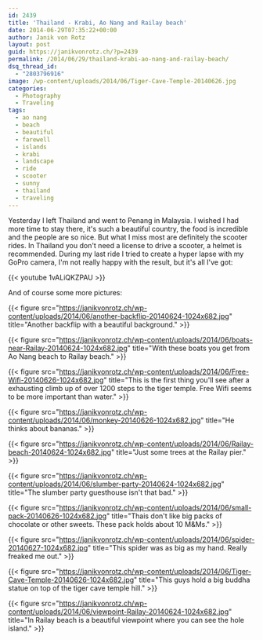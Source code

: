 ```yaml
---
id: 2439
title: 'Thailand - Krabi, Ao Nang and Railay beach'
date: 2014-06-29T07:35:22+00:00
author: Janik von Rotz
layout: post
guid: https://janikvonrotz.ch/?p=2439
permalink: /2014/06/29/thailand-krabi-ao-nang-and-railay-beach/
dsq_thread_id:
  - "2803796916"
image: /wp-content/uploads/2014/06/Tiger-Cave-Temple-20140626.jpg
categories:
  - Photography
  - Traveling
tags:
  - ao nang
  - beach
  - beautiful
  - farewell
  - islands
  - krabi
  - landscape
  - ride
  - scooter
  - sunny
  - thailand
  - traveling
---
```

Yesterday I left Thailand and went to Penang in Malaysia. I wished I had more time to stay there, it's such a beautiful country, the food is incredible and the people are so nice. But what I miss most are definitely the scooter rides. In Thailand you don't need a license to drive a scooter, a helmet is recommended. During my last ride I tried to create a hyper lapse with my GoPro camera, I'm not really happy with the result, but it's all I've got:

{{< youtube 1vALiQKZPAU >}}
<!--more-->

And of course some more pictures:

{{< figure src="https://janikvonrotz.ch/wp-content/uploads/2014/06/another-backflip-20140624-1024x682.jpg" title="Another backflip with a beautiful background." >}}

{{< figure src="https://janikvonrotz.ch/wp-content/uploads/2014/06/boats-near-Railay-20140624-1024x682.jpg" title="With these boats you get from Ao Nang beach to Railay beach." >}}

{{< figure src="https://janikvonrotz.ch/wp-content/uploads/2014/06/Free-Wifi-20140626-1024x682.jpg" title="This is the first thing you'll see after a exhausting climb up of over 1200 steps to the tiger temple. Free Wifi seems to be more important than water." >}}

{{< figure src="https://janikvonrotz.ch/wp-content/uploads/2014/06/monkey-20140626-1024x682.jpg" title="He thinks about bananas." >}}

{{< figure src="https://janikvonrotz.ch/wp-content/uploads/2014/06/Railay-beach-20140624-1024x682.jpg" title="Just some trees at the Railay pier." >}}

{{< figure src="https://janikvonrotz.ch/wp-content/uploads/2014/06/slumber-party-20140624-1024x682.jpg" title="The slumber party guesthouse isn't that bad." >}}

{{< figure src="https://janikvonrotz.ch/wp-content/uploads/2014/06/small-pack-20140626-1024x682.jpg" title="Thais don't like big packs of chocolate or other sweets. These pack holds about 10 M&Ms." >}}

{{< figure src="https://janikvonrotz.ch/wp-content/uploads/2014/06/spider-20140627-1024x682.jpg" title="This spider was as big as my hand. Really freaked me out." >}}

{{< figure src="https://janikvonrotz.ch/wp-content/uploads/2014/06/Tiger-Cave-Temple-20140626-1024x682.jpg" title="This guys hold a big buddha statue on top of the tiger cave temple hill." >}}

{{< figure src="https://janikvonrotz.ch/wp-content/uploads/2014/06/viewpoint-Railay-20140624-1024x682.jpg" title="In Railay beach is a beautiful viewpoint where you can see the hole island." >}}